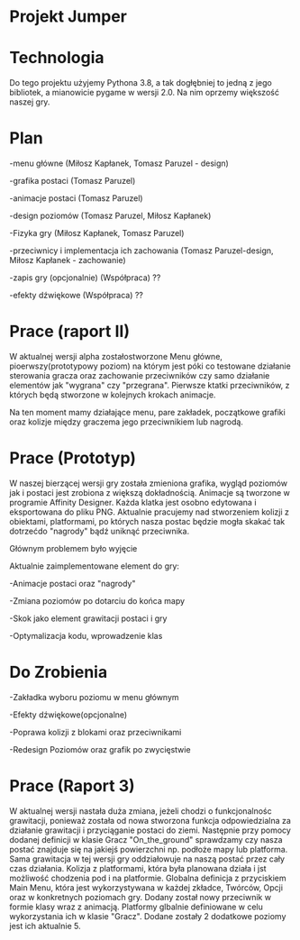 # Projekt Jumper


# Technologia
Do tego projektu użyjemy Pythona 3.8, a tak dogłębniej to jedną z jego bibliotek, a mianowicie pygame w wersji 2.0. Na nim oprzemy większość naszej gry.

# Plan
-menu główne (Miłosz Kapłanek, Tomasz Paruzel - design)

-grafika postaci (Tomasz Paruzel)

-animacje postaci (Tomasz Paruzel)

-design poziomów (Tomasz Paruzel, Miłosz Kapłanek)

-Fizyka gry (Miłosz Kapłanek, Tomasz Paruzel)

-przeciwnicy i implementacja ich zachowania (Tomasz Paruzel-design, Miłosz Kapłanek - zachowanie)

-zapis gry (opcjonalnie) (Współpraca) ??

-efekty dźwiękowe (Współpraca) ??

# Prace (raport II)
W aktualnej wersji alpha zostałostworzone Menu główne, pioerwszy(prototypowy poziom) na którym jest póki co testowane działanie sterowania gracza oraz zachowanie przeciwników czy samo działanie elementów jak "wygrana" czy "przegrana". Pierwsze ktatki przeciwników, z których będą stworzone w kolejnych krokach animacje.

Na ten moment mamy działające menu, pare zakładek, początkowe grafiki oraz kolizje między graczema jego przeciwnikiem lub nagrodą.

# Prace (Prototyp)

W naszej bierzącej wersji gry została zmieniona grafika, wygląd poziomów jak i postaci jest zrobiona z większą  dokładnością.
Animacje są tworzone w programie Affinity Designer. Każda klatka jest osobno edytowana i eksportowana do pliku PNG.
Aktualnie pracujemy nad stworzeniem kolizji z obiektami, platformami, po których nasza postac będzie mogła skakać tak dotrzećdo "nagrody" bądź uniknąć przeciwnika.

Głównym problemem było wyjęcie 

Aktualnie zaimplementowane element do gry:

-Animacje postaci oraz "nagrody"

-Zmiana poziomów po dotarciu do końca mapy 

-Skok jako element grawitacji postaci i gry

-Optymalizacja kodu, wprowadzenie klas

# Do Zrobienia

-Zakładka wyboru poziomu w menu głównym

-Efekty dźwiękowe(opcjonalne)

-Poprawa kolizji z blokami oraz przeciwnikami

-Redesign Poziomów oraz grafik po zwycięstwie

 # Prace (Raport 3)
 
 W aktualnej wersji nastała duża zmiana, jeżeli chodzi o funkcjonalnośc grawitacji, ponieważ została od nowa stworzona funkcja odpowiedzialna za działanie grawitacji i przyciąganie postaci do ziemi. Następnie przy pomocy dodanej definicji w klasie Gracz "On_the_ground" sprawdzamy czy nasza postać znajduje się na jakiejś powierzchni np. podłoże mapy lub platforma. Sama grawitacja w tej wersji gry oddziałowuje na naszą postać przez cały czas działania.
Kolizja z platformami, która była planowana działa i jst możliwość chodzenia pod i na platformie. 
Globalna definicja z przyciskiem Main Menu, która jest wykorzystywana w każdej zkładce, Twórców, Opcji oraz w konkretnych poziomach gry.
Dodany został nowy przeciwnik w formie klasy wraz z animacją. 
Platformy glbalnie definiowane w celu wykorzystania ich w klasie "Gracz".
Dodane zostały 2 dodatkowe poziomy jest ich aktualnie 5. 

